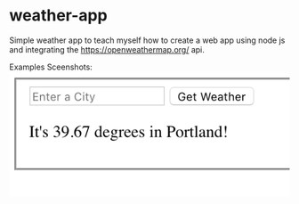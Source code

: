 # weather-app

Simple weather app to teach myself how to create a web app using node js and integrating the https://openweathermap.org/ api. 

Examples Sceenshots: 
![Alt text](/pictures/portland.png?raw=true "Optional Title")
